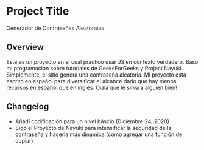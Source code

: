 # Project Title

Generador de Contraseñas Aleatoraias

## Overview

Este es un proyecto en el cual practico usar JS en contexto verdadero. Baso mi programación sobre tutoriales de GeeksForGeeks y Project Nayuki. Simplemente, el sitio genera una contraseña aleatoria. Mi proyecto está escrito en español para diversificar el alcance dado que hay menos recursos en español que en inglés. Ojalá que le sirva a alguien bien!

## Changelog

- Añadí codificación para un nivel báscio (Diciembre 24, 2020)
- Sigo el Proyecto de Nayuki para intensificar la seguridad de la contraseña y hacerla más dinámica (como agregar una función de copiar)
